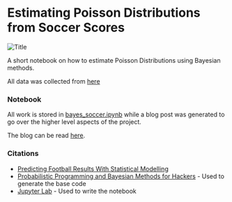 # Estimating Poisson Distributions from Soccer Scores

![Title](https://github.com/robertdefilippi/traffic-bayes/blob/master/traffic_image.png?raw=true)

A short notebook on how to estimate Poisson Distributions using Bayesian methods.

All data was collected from [here](http://www.football-data.co.uk/mmz4281/1617/E0.csv)

### Notebook

All work is stored in [bayes_soccer.ipynb](https://github.com/robertdefilippi/traffic-bayes/blob/master/traffic.ipynb) while a blog post was generated to go over the higher level aspects of the project.

The blog can be read [here](https://medium.com/@rrfd/bayesian-analysis-for-traffic-patterns-480e71a680ab).

### Citations

* [Predicting Football Results With Statistical Modelling](https://dashee87.github.io/football/python/predicting-football-results-with-statistical-modelling/)
* [Probabilistic Programming and Bayesian Methods for Hackers](https://github.com/CamDavidsonPilon/Probabilistic-Programming-and-Bayesian-Methods-for-Hackers) - Used to generate the base code
* [Jupyter Lab](https://github.com/jupyterlab/jupyterlab) - Used to write the notebook
